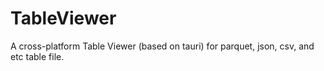 # TableViewer
A cross-platform Table Viewer (based on tauri) for parquet, json, csv, and etc table file.
